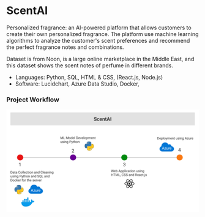 # ScentAI
Personalized fragrance: an AI-powered platform that allows customers to create their own personalized fragrance. The platform use machine learning algorithms to analyze the customer's scent preferences and recommend the perfect fragrance notes and combinations.

Dataset is from Noon, is a large online marketplace in the Middle East, and this dataset shows the scent notes of perfume in different brands.

 - Languages: Python, SQL, HTML & CSS, (React.js, Node.js)
 - Software: Lucidchart, Azure Data Studio, Docker, 

### Project Workflow
<img src="./images/ScentAI.png" alt="ScentAI" width="800"/>


